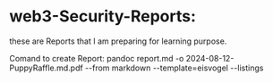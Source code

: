 # web3-Security-Reports:

these are Reports that I am preparing for learning purpose.

Comand to create Report: 
pandoc report.md -o 2024-08-12-PuppyRaffle.md.pdf --from markdown --template=eisvogel --listings
